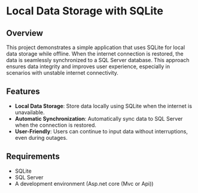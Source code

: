# Local Data Storage with SQLite

## Overview

This project demonstrates a simple application that uses SQLite for local data storage while offline. When the internet connection is restored, the data is seamlessly synchronized to a SQL Server database. This approach ensures data integrity and improves user experience, especially in scenarios with unstable internet connectivity.

## Features

- **Local Data Storage**: Store data locally using SQLite when the internet is unavailable.
- **Automatic Synchronization**: Automatically sync data to SQL Server when the connection is restored.
- **User-Friendly**: Users can continue to input data without interruptions, even during outages.

## Requirements

- SQLite
- SQL Server
- A development environment (Asp.net core (Mvc or Api))


